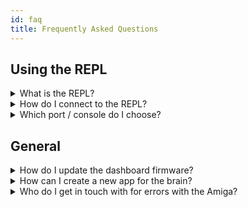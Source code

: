 ```yaml
---
id: faq
title: Frequently Asked Questions
---
```


## Using the REPL

<details>
  <summary>What is the REPL?</summary>
  <div>
    The REPL is the "Read-Evaluate-Print-Loop", an interactive terminal for running CircuitPython commands directly on the microcontroller.
    <br/><br/>
    Some basics:
    <br/>
    - You can interrupt the running code with <code>ctrl+C</code>
    <br/>
    - You can enter CircuitPython commands (or paste them with a right click) following the <code>>>></code> and run them with <code>Enter</code>
    <br/>
    - You can restart the previously running application with <code>ctrl+D</code>
    <br/>
    - You can find more details at: <a href="https://learn.adafruit.com/welcome-to-circuitpython/the-repl">Adafruit "The REPL"</a>.
    </div>
</details>

<details>
  <summary>How do I connect to the REPL?</summary>
  <div>
    <div>
    There are multiple methods for connecting to the serial console of your microcontrollers (dashboard, pendant, MCU kit, etc.).
    <br/><br/>
    The Advanced serial console is recommended, but Mu is easier to get started with and has some useful added-on functionality (like a plotter for printed tuples).
    <br/><br/>
    The pendant, and other simple microcontrollers, will show up as a single serial port.
    The dashboard will show up as two ports, one for the console and one for data transfer.
    The first port should be the console you want to connect to for stopping the program, running commands in the REPL, etc.
    </div>
    <br/>
    <details>
      <summary>Advanced serial console</summary>
      <div>
        <details>
        <summary>Windows</summary>
        <div>
            See the adafruit docs for getting started with PuTTY: <a href="https://learn.adafruit.com/welcome-to-circuitpython/advanced-serial-console-on-windows">Windows serial console</a>.
        </div>
        </details>
        <details>
        <summary>Linux</summary>
        <div>
            See the adafruit docs for getting started with 'screen' in your terminal: <a href="https://learn.adafruit.com/welcome-to-circuitpython/advanced-serial-console-on-linux">Linux serial console</a>.
        </div>
        </details>
        <details>
        <summary>Mac</summary>
        <div>
            See the adafruit docs for getting started with 'screen' in your terminal: <a href="https://learn.adafruit.com/welcome-to-circuitpython/advanced-serial-console-on-mac-and-linux">Mac serial console</a>.
            <br/><br/>
            TIP: Use autocomplete to get the correct usb modem <code>.../tty.usb[tab_for_autocomplete]</code>
        </div>
        </details>
      </div>
    </details>
    <details>
      <summary>Mu</summary>
      <div>
        Mu is the recommended starter serial console program by adafruit on their  <a href="https://learn.adafruit.com/welcome-to-circuitpython/kattni-connecting-to-the-serial-console">CircuitPython serial console page</a>.
        Mu has a built in plotter for tuples printed to the serial console (print statements in the python code on your microcontroller), which can be convenient for debugging.
        <br/>
        <br/>
        However, we've found that Mu can be a little unstable, freezes occasionally, and lacks some useful advanced functionality.
        So we'd recommend checking out their links for the advanced serial consoles for most purposes.
      </div>
    </details>
  </div>
</details>


<details>
  <summary>Which port / console do I choose?</summary>
  <div>
    As described in the Adafruit advanced serial console links,
    you can query the devices on Linux & Mac with:<br/><code>ls /dev/ttyACM*</code> or find the Windows <code>COM</code> port in the Device Manager.
    <br/><br/>
    - The pendant, and other simple microcontrollers, will show up as a single serial port.
    <br/>
    - The dashboard will show up as two ports, one for the console and one for data transfer.
    The first port should be the console you want to connect to for stopping the program, running commands in the REPL, etc.
    <br/>
    <br/>
    Keep in mind that the ports will increment as you connect multiple devices.
  </div>
</details>

## General
<details>
  <summary>How do I update the dashboard firmware?</summary>
  <div>
     All latest updates are available online with detailed instructions that will take you step by step to a successful update.
    <br/><br/>
    - You can find more details at: <a href="https://amiga.farm-ng.com/docs/dashboard/dashboard-fw#wired-updates">Dashboard Firmware Updates</a>.
    </div>
</details>

<details>
  <summary>How can I create a new app for the brain?</summary>
  <div>
     Custom applications can be created on the brain from anywhere. We have a detailed tutorial on creating your first custom app on your Amiga.
    <br/><br/>
    - You can find more details at: <a href="https://amiga.farm-ng.com/docs/brain/brain-apps">Developing Custom Applications</a>.
    </div>
</details>

<details>
  <summary>Who do I get in touch with for errors with the Amiga?</summary>
  <div>
  To ensure we are continuous improving the Amiga, we have made it easy for you to submit any bug reports you may be having via the farm-ng-amiga Github.
    <br/><br/>
    - You can find more details at: <a href="https://github.com/farm-ng/farm-ng-amiga/issues/new/choose">Create a Bug Report</a>.
    </div>
</details>
